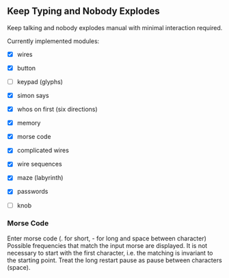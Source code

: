 ## Keep Typing and Nobody Explodes

Keep talking and nobody explodes manual with minimal interaction required.


Currently implemented modules:
- [X] wires
- [X] button
- [ ] keypad (glyphs)
- [X] simon says
- [X] whos on first (six directions)
- [X] memory
- [X] morse code
- [X] complicated wires
- [X] wire sequences
- [X] maze (labyrinth)
- [X] passwords
- [ ] knob




### Morse Code

Enter morse code (. for short, - for long and space between character)
Possible frequencies that match the input morse are displayed.
It is not necessary to start with the first character, i.e. the matching is invariant to the starting point.
Treat the long restart pause as pause between characters (space). 
